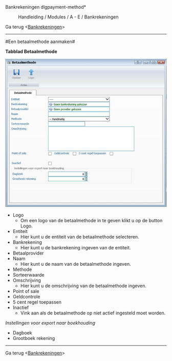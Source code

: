 
<properties>
	<page>
		<title>Bankrekeningen</title>
		<description>Bankrekeningen</description>
		<context>dlgpayment-method*</context>
	</page>
	<menu>
		<position>Handleiding / Modules / A - E / Bankrekeningen </position> 
		<title>Betaalmethode aanmaken</title>
		<sort></sort>
	</menu>
</properties>

Ga terug <[Bankrekeningen](http://hybridsaas.support/pages/handleiding/modules/A-E/bankrekeningen/Introductie)> 

----------

#Een betaalmethode aanmaken#

**Tabblad Betaalmethode**

![](images/Betaalmethode.JPG)

- Logo
	- Om een logo van de betaalmethode in te geven klikt u op de button Logo.
- Entiteit
	- Hier kunt u de entiteit van de betaalmethode selecteren.
- Bankrekening
	- Hier kunt u de bankrekening ingeven van de entiteit.
- Betaalprovider
- Naam
	- Hier kunt u de naam van de betaalmethode ingeven.
- Methode
- Sorteerwaarde
- Omschrijving
	- Hier kunt u de omschrijving van de betaalmethode ingeven.
- Point of sale
- Geldcontrole
- 5 cent regel toepassen
- Inactief
	- Vink aan als de betaalmethode op niet actief ingesteld moet worden.

*Instellingen voor export naar boekhouding*

- Dagboek
- Grootboek rekening


----------

Ga terug <[Bankrekeningen](http://hybridsaas.support/pages/handleiding/modules/A-E/bankrekeningen/Introductie)> 